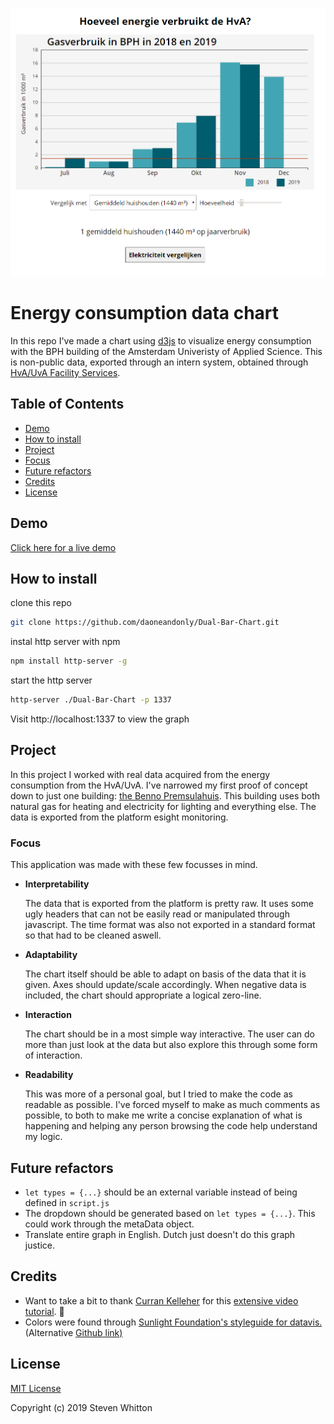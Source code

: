 [![Data chart](./img/screenshot2.png)](https://daoneandonly.github.io/Dual-Bar-Chart/)


# Energy consumption data chart
In this repo I've made a chart using [d3js](https://d3js.org) to visualize energy consumption with the BPH building of the Amsterdam Univeristy of Applied Science. This is non-public data, exported through an intern system, obtained through [HvA/UvA Facility Services](https://www.hva.nl/over-de-hva/organisatie/diensten/centrale-diensten.html#anker-facility-services).

## Table of Contents
  * [Demo](#demo)
  * [How to install](#how-to-install)
  * [Project](#project)
  * [Focus](#focus)
  * [Future refactors](#future-refactors)
  * [Credits](#credits)
  * [License](#license)

## Demo

[Click here for a live demo](https://daoneandonly.github.io/Dual-Bar-Chart/)

## How to install

clone this repo

```bash
git clone https://github.com/daoneandonly/Dual-Bar-Chart.git
```

instal http server with npm

```bash
npm install http-server -g
```
start the http server
```sh
http-server ./Dual-Bar-Chart -p 1337
```

Visit http://localhost:1337 to view the graph

## Project

In this project I worked with real data acquired from the energy consumption from the HvA/UvA. I've narrowed my first proof of concept down to just one building: [the Benno Premsulahuis](https://www.hva.nl/locaties/hva-locaties/benno-premselahuis.html). This building uses both natural gas for heating and electricity for lighting and everything else. The data is exported from the platform esight monitoring.

### Focus

This application was made with these few focusses in mind.

* **Interpretability**

  The data that is exported from the platform is pretty raw. It uses some ugly headers that can not be easily read or manipulated through javascript. The time format was also not exported in a standard format so that had to be cleaned aswell.

* **Adaptability**

  The chart itself should be able to adapt on basis of the data that it is given. Axes should update/scale accordingly. When negative data is included, the chart should appropriate a logical zero-line.

* **Interaction**

  The chart should be in a most simple way interactive. The user can do more than just look at the data but also explore this through some form of interaction.

* **Readability**

  This was more of a personal goal, but I tried to make the code as readable as possible. I've forced myself to make as much comments as possible, to both to make me write a concise explanation of what is happening and helping any person browsing the code help understand my logic.

## Future refactors

* ``let types = {...}`` should be an external variable instead of being defined in ``script.js``
* The dropdown should be generated based on ``let types = {...}``. This could work through the metaData object.
* Translate entire graph in English. Dutch just doesn't do this graph justice.


## Credits

* Want to take a bit to thank [Curran Kelleher](https://github.com/curran) for this [extensive video tutorial](https://youtu.be/_8V5o2UHG0E). 🎉
* Colors were found through [Sunlight Foundation's styleguide for datavis.](https://sunlightfoundation.com/2014/03/12/datavizguide/) (Alternative [Github link)](https://github.com/amycesal/dataviz-style-guide/blob/master/Sunlight-StyleGuide-DataViz.pdf)


## License

[MIT License](../blob/master/LICENSE)

Copyright (c) 2019 Steven Whitton
